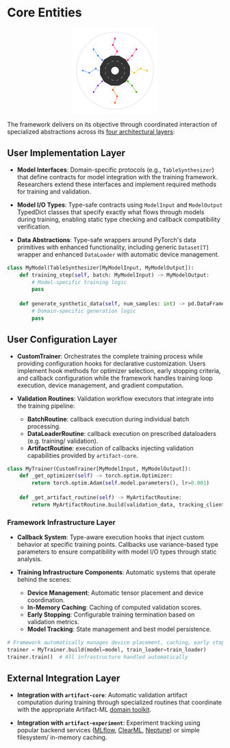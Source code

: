 # Core Entities

<p align="center">
  <img src="../assets/artifact_ml_logo.svg" width="200" alt="Artifact-ML Logo">
</p>

The framework delivers on its objective through coordinated interaction of specialized abstractions across its [four architectural layers](architecture.md):

## **User Implementation Layer**

- **Model Interfaces**: Domain-specific protocols (e.g., `TableSynthesizer`) that define contracts for model integration with the training framework. Researchers extend these interfaces and implement required methods for training and validation.

- **Model I/O Types**: Type-safe contracts using `ModelInput` and `ModelOutput` TypedDict classes that specify exactly what flows through models during training, enabling static type checking and callback compatibility verification.

- **Data Abstractions**: Type-safe wrappers around PyTorch's data primitives with enhanced functionality, including generic `Dataset[T]` wrapper and enhanced `DataLoader` with automatic device management.

```python
class MyModel(TableSynthesizer[MyModelInput, MyModelOutput]):
    def training_step(self, batch: MyModelInput) -> MyModelOutput:
        # Model-specific training logic
        pass
    
    def generate_synthetic_data(self, num_samples: int) -> pd.DataFrame:
        # Domain-specific generation logic
        pass
```

## **User Configuration Layer**

- **CustomTrainer**: Orchestrates the complete training process while providing configuration hooks for declarative customization. Users implement hook methods for optimizer selection, early stopping criteria, and callback configuration while the framework handles training loop execution, device management, and gradient computation.

- **Validation Routines**: Validation workflow executors that integrate into the training pipeline:
  - **BatchRoutine**: callback execution during individual batch processing.
  - **DataLoaderRoutine**: callback execution on prescribed dataloaders (e.g. training/ validation).
  - **ArtifactRoutine**: execution of callbacks injecting validation capabilities provided by `artifact-core`.

```python
class MyTrainer(CustomTrainer[MyModelInput, MyModelOutput]):
    def _get_optimizer(self) -> torch.optim.Optimizer:
        return torch.optim.Adam(self.model.parameters(), lr=0.001)
    
    def _get_artifact_routine(self) -> MyArtifactRoutine:
        return MyArtifactRoutine.build(validation_data, tracking_client)
```

### **Framework Infrastructure Layer**

- **Callback System**: Type-aware execution hooks that inject custom behavior at specific training points. Callbacks use variance-based type parameters to ensure compatibility with model I/O types through static analysis.

- **Training Infrastructure Components**: Automatic systems that operate behind the scenes:
  - **Device Management**: Automatic tensor placement and device coordination.
  - **In-Memory Caching**: Caching of computed validation scores.
  - **Early Stopping**: Configurable training termination based on validation metrics.
  - **Model Tracking**: State management and best model persistence.

```python
# Framework automatically manages device placement, caching, early stopping
trainer = MyTrainer.build(model=model, train_loader=train_loader)
trainer.train()  # All infrastructure handled automatically
```

## **External Integration Layer**

- **Integration with `artifact-core`**: Automatic validation artifact computation during training through specialized routines that coordinate with the appropriate Artifact-ML [domain toolkit](https://artifact-ml.readthedocs.io/en/latest/artifact-core/domain_toolkits/).

- **Integration with `artifact-experiment`**: Experiment tracking using popular backend services ([MLflow](https://mlflow.org/), [ClearML](https://clear.ml/), [Neptune](https://neptune.ai/)) or simple filesystem/ in-memory caching.